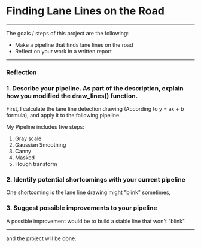 # **Finding Lane Lines on the Road** 

---

The goals / steps of this project are the following:
* Make a pipeline that finds lane lines on the road
* Reflect on your work in a written report

---

### Reflection

### 1. Describe your pipeline. As part of the description, explain how you modified the draw_lines() function.

First, I calculate the lane line detection drawing (According to y = ax + b formula), and apply it to the following pipeline.

My Pipeline includes five steps:
1. Gray scale
2. Gaussian Smoothing
3. Canny
4. Masked
5. Hough transform


### 2. Identify potential shortcomings with your current pipeline

One shortcoming is the lane line drawing might "blink" sometimes, 


### 3. Suggest possible improvements to your pipeline

A possible improvement would be to build a stable line that won't "blink".



---
and the project will be done.

